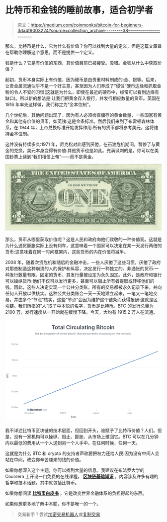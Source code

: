 # 比特币和金钱的睡前故事，适合初学者

> 原文：<https://medium.com/coinmonks/bitcoin-for-beginners-3da4f9003224?source=collection_archive---------38----------------------->

那么，比特币是什么，它为什么有价值？你可以找到大量的定义，但是这篇文章旨在帮助你理解这个意思，而不是提供一个定义。

钱是什么？它是有价值的东西，其价值目前已被接受。没错。金钱从什么中获取价值？

起初，货币本身实际上有价值，因为硬币是由贵重材料制成的:金、银等。后来，让贵金属流通似乎不是一个好主意，甚至因为人们养成了“侵蚀”硬币边缘和抓取金粉的令人不安的习惯(这就是为什么，即使在最近的硬币中，经常可以看到边缘有缺口)。所以新的想法是:让我们把黄金存入银行，并发行相应数量的货币。英国在 1816 年率先这样做，我们称之为“金本位制”。

几个世纪后，其他问题出现了，因为有人必须检查储存的黄金数量，一些国家有黄金和其他有价值的货币，如英镑:这是金条标准。然后我们来到了布雷顿森林体系，在 1944 年，上帝兑换标准开始发挥作用:所有的货币都将参考美元，这将维持金本位制。

这并没有持续多久:1971 年，尼克松对此感到厌倦，在石油危机期间，暂停了与黄金的兑换，美元本身变得有价值:其他货币也是如此。充满讽刺的是，你可以在美国钞票上读到“我们相信上帝”——而不是黄金。

![](img/14f2880148195e66091d373073083822.png)

那么，货币从哪里获取价值呢？这是人民和政府向他们致敬的一种价值观。这就是为什么通货膨胀实际上没有刹车，这意味着一个国家可以决定在某一天发行两倍的货币:这意味着在同一时间框架内，这些货币的内在价值将减半。

2008 年，随着次贷危机和随后的金融冲击，一些人厌倦了这些习惯，厌倦了政府对那些制造这种崩溃的人的保护和纵容，决定发行一种独立的、非通胀的货币:一种发行数量有限、固定的货币，其发行量被设定为永久固定。此外，是政府和银行可以操纵货币:他们不仅可以发行更多，甚至可以阻止所有者提取或转移他们的钱。因此，这些人决定实现一个公共分类账，所有的交易都被永久记录下来，并向任何人开放以供核实。这种公共分类账会一天一天地建立起来，一笔又一笔地交易，并由多个“节点”核实，这些“节点”会因为维护这个链条而获得报酬:这就是区块链。我们所指的“人”取了中本聪的名字，货币是比特币。BTC 的发行总量为 2100 万，发行速度从一开始就在缓慢下降。今天，大约有 1915.2 万人在流通。

![](img/8457ef4ba5d6a6b08ea95fbf7ed157ca.png)

我不详述比特币区块链的技术层面，但回到开头，谁赋予了比特币价值？人们。但是，没有一家机构可以操纵、阻止、膨胀、从市场上撤回它。BTC 可以在几分钟内以最低的费用从一个人送到另一个人手中，在任何时候，任何一天。

这就是为什么 BTC 和 crypto 的支持者声称要把权力还给人民:因为没有中间人会站在中间，改变你辛苦赚来的钱的价值。

如果你想深入这个主题，你可以找到大量的信息。我建议在布法罗大学的 Coursera 上开设一门免费的在线课程， [**区块链基础知识**](https://www.coursera.org/learn/blockchain-basics?) ，内容涉及许多有趣的哲学和技术话题，其中就包括比特币。

如果你想阅读 [**比特币白皮书**](http://www.bitcoin.org/bitcoin.pdf) ，它是改变世界金融体系的负担得起的东西。

如果你想更多地了解中本聪，你不是唯一的一个。

> 交易新手？尝试[加密交易机器人](/coinmonks/crypto-trading-bot-c2ffce8acb2a)或[复制交易](/coinmonks/top-10-crypto-copy-trading-platforms-for-beginners-d0c37c7d698c)